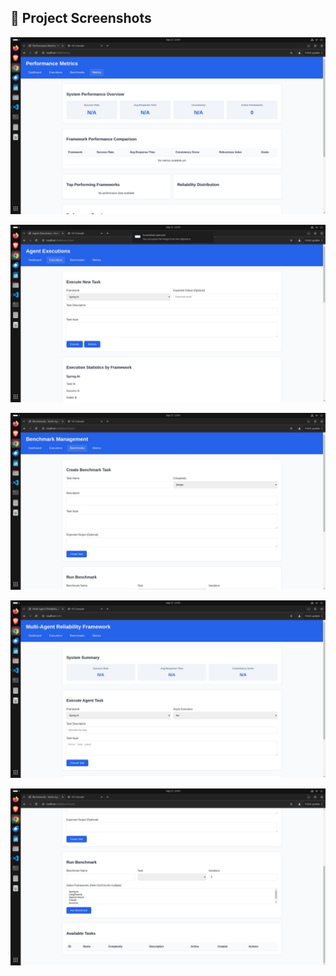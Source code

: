 <h2>📸 Project Screenshots</h2>

<p align="center">
  <img src="images/img1.jpg" alt="Screenshot 1" width="600"/>
</p>

<p align="center">
  <img src="images/img2.jpg" alt="Screenshot 2" width="600"/>
</p>

<p align="center">
  <img src="images/img3.jpg" alt="Screenshot 3" width="600"/>
</p>

<p align="center">
  <img src="images/img4.jpg" alt="Screenshot 4" width="600"/>
</p>

<p align="center">
  <img src="images/img5.jpg" alt="Screenshot 5" width="600"/>
</p>
